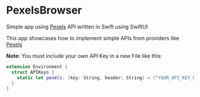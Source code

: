 # PexelsBrowser
Simple app using [Pexels](https://pexels.com) API written in Swift using SwiftUI

This app showcases how to implement simple APIs from providers like [Pexels](https://pexels.com)

**Note:** You must include your own API Key in a new File like this:

```swift 
extension Environment {
  struct APIKeys {
    static let pexels: (key: String, header: String) = ("YOUR_API_KEY_HERE", "Authorization")
  }
} 
```
